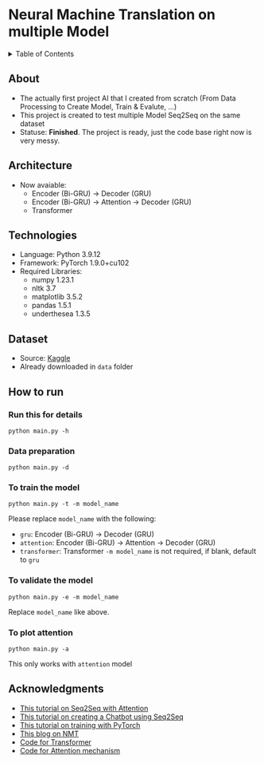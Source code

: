 # Neural Machine Translation on multiple Model

<details>
  <summary>Table of Contents</summary>
  <ol>
    <li><a href="#about">About</a></li>
    <li><a href="#architecture">Architecture</a></li>
    <li><a href="#technologies">Technologies</a></li>
    <li><a href="#dataset">Dataset</a></li>
    <li><a href="#how-to-run">How to run</a></li>
    <li><a href="#acknowledgments">Acknowledgments</a></li>
  </ol>
</details>

## About

* The actually first project AI that I created from scratch (From Data Processing to Create Model, Train & Evalute, ...)
* This project is created to test multiple Model Seq2Seq on the same dataset
* Statuse: **Finished**. The project is ready, just the code base right now is very messy.

## Architecture

* Now avaiable:
  * Encoder (Bi-GRU) -> Decoder (GRU)
  * Encoder (Bi-GRU) -> Attention -> Decoder (GRU)
  * Transformer

## Technologies

* Language: Python 3.9.12
* Framework: PyTorch 1.9.0+cu102
* Required Libraries:
  * numpy 1.23.1
  * nltk 3.7
  * matplotlib 3.5.2
  * pandas 1.5.1
  * underthesea 1.3.5
  
## Dataset
* Source: [Kaggle](https://www.kaggle.com/datasets/hungnm/englishvietnamese-translation)
* Already downloaded in `data` folder

## How to run

### Run this for details
```
python main.py -h
```

### Data preparation
```
python main.py -d
```

### To train the model
```
python main.py -t -m model_name
```
Please replace `model_name` with the following:
* `gru`: Encoder (Bi-GRU) -> Decoder (GRU)
* `attention`: Encoder (Bi-GRU) -> Attention -> Decoder (GRU)
* `transformer`: Transformer
`-m model_name` is not required, if blank, default to `gru`

### To validate the model
```
python main.py -e -m model_name
```
Replace `model_name` like above.

### To plot attention
```
python main.py -a
```
This only works with `attention` model

## Acknowledgments

* [This tutorial on Seq2Seq with Attention](https://pytorch.org/tutorials/intermediate/seq2seq_translation_tutorial.html)
* [This tutorial on creating a Chatbot using Seq2Seq](https://pytorch.org/tutorials/beginner/chatbot_tutorial.html)
* [This tutorial on training with PyTorch](https://pytorch.org/tutorials/beginner/introyt/trainingyt.html)
* [This blog on NMT](https://medium.com/@rishikesh_d/neural-machine-translation-a-comprehensive-guide-ef414e79b49)
* [Code for Transformer](https://www.kaggle.com/code/huhuyngun/english-to-vietnamese-with-transformer)
* [Code for Attention mechanism](https://www.kaggle.com/code/minhhngchong/machine-translation-en-to-vi-with-attention)
